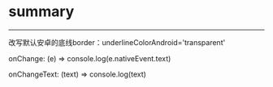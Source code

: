 # summary

----------------------------------------------------------------------
改写默认安卓的底线border：underlineColorAndroid='transparent'

onChange: (e) => console.log(e.nativeEvent.text)

onChangeText: (text) => console.log(text)
